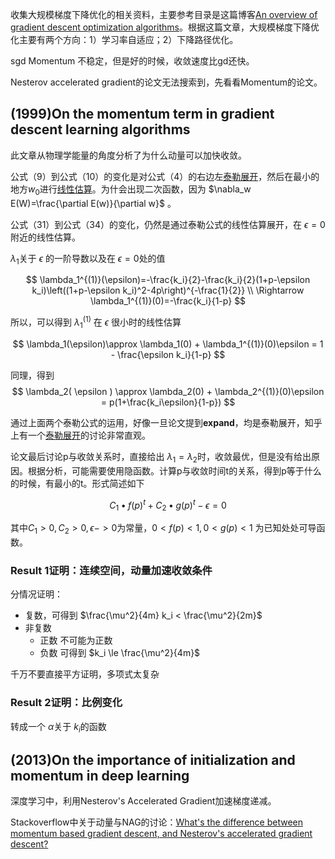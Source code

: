 收集大规模梯度下降优化的相关资料，主要参考目录是这篇博客[An overview of gradient descent optimization algorithms](http://sebastianruder.com/optimizing-gradient-descent/index.html)。根据这篇文章，大规模梯度下降优化主要有两个方向：1）学习率自适应；2）下降路径优化。

sgd Momentum 不稳定，但是好的时候，收敛速度比gd还快。

Nesterov accelerated gradient的论文无法搜索到，先看看Momentum的论文。


## (1999)On the momentum term in gradient descent learning algorithms

此文章从物理学能量的角度分析了为什么动量可以加快收敛。

公式（9）到公式（10）的变化是对公式（4）的右边左[泰勒展开](https://zh.wikipedia.org/wiki/%E6%B3%B0%E5%8B%92%E7%BA%A7%E6%95%B0)，然后在最小的地方$w_0$进行[线性估算](http://physics.stackexchange.com/a/133003)。为什会出现二次函数，因为 $\nabla_w E(W)=\frac{\partial E(w)}{\partial w}$ 。

公式（31）到公式（34）的变化，仍然是通过泰勒公式的线性估算展开，在 $\epsilon=0$附近的线性估算。

$\lambda_1$关于 $\epsilon$ 的一阶导数以及在 $\epsilon=0$处的值

$$
  \lambda_1^{(1)}(\epsilon)=-\frac{k_i}{2}-\frac{k_i}{2}(1+p-\epsilon k_i)\left((1+p-\epsilon k_i)^2-4p\right)^{-\frac{1}{2}}
  \\ \Rightarrow \lambda_1^{(1)}(0)=-\frac{k_i}{1-p}
$$

所以，可以得到 $\lambda_1^{(1)}$ 在 $\epsilon$ 很小时的线性估算

$$
  \lambda_1(\epsilon)\approx \lambda_1(0) + \lambda_1^{(1)}(0)\epsilon = 1 - \frac{\epsilon k_i}{1-p}
$$


同理，得到
$$
  \lambda_2( \epsilon ) \approx \lambda_2(0) + \lambda_2^{(1)}(0)\epsilon = p(1+\frac{k_i\epsilon}{1-p})
$$



通过上面两个泰勒公式的运用，好像一旦论文提到**expand**，均是泰勒展开，知乎上有一个[泰勒展开](https://www.zhihu.com/question/21149770)的讨论非常直观。


论文最后讨论p与收敛关系时，直接给出 $\lambda_1 = \lambda_2$时，收敛最优，但是没有给出原因。根据分析，可能需要使用隐函数。计算p与收敛时间t的关系，得到p等于什么的时候，有最小的t。形式简述如下

$$
  C_1 \bullet f(p)^t + C_2 \bullet g(p)^t - \epsilon = 0
$$

其中$C_1>0,C_2>0,\epsilon -> 0$为常量，$0<f(p)<1,0<g(p)<1$ 为已知处处可导函数。


### Result 1证明：连续空间，动量加速收敛条件

分情况证明：

  * 复数，可得到 $\frac{\mu^2}{4m} k_i < \frac{\mu^2}{2m}$
  * 非复数
    * 正数 不可能为正数
    * 负数 可得到 $k_i \le \frac{\mu^2}{4m}$

千万不要直接平方证明，多项式太复杂

### Result 2证明：比例变化

转成一个 $\alpha$关于 $k_i$的函数


## (2013)On the importance of initialization and momentum in deep learning

深度学习中，利用Nesterov's Accelerated Gradient加速梯度递减。


Stackoverflow中关于动量与NAG的讨论：[What's the difference between momentum based gradient descent, and Nesterov's accelerated gradient descent?](https://stats.stackexchange.com/questions/179915/whats-the-difference-between-momentum-based-gradient-descent-and-nesterovs-ac)
